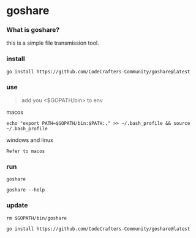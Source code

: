 # goshare

### What is goshare?
this is a simple file transmission tool.

### install

```shell
go install https://github.com/CodeCrafters-Community/goshare@latest
```

### use

> add you <$GOPATH/bin> to env

macos

```shell
echo "export PATH=$GOPATH/bin:$PATH:." >> ~/.bash_profile && source ~/.bash_profile
```
windows and linux
```
Refer to macos
```

### run

```shell
goshare
```

```
goshare --help
```

### update

```shell
rm $GOPATH/bin/goshare
```

```shell
go install https://github.com/CodeCrafters-Community/goshare@latest
```
